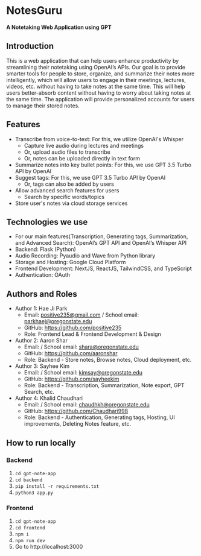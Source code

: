 # NotesGuru
**A Notetaking Web Application using GPT**

## Introduction
This is a web application that can help users enhance productivity by streamlining their notetaking using OpenAI’s APIs. 
Our goal is to provide smarter tools for people to store, organize, and summarize their notes more intelligently, 
which will allow users to engage in their meetings, lectures, videos, etc. without having to take notes at the same time.
This will help users better-absorb content without having to worry about taking notes at the same time. 
The application will provide personalized accounts for users to manage their stored notes.

## Features
- Transcribe from voice-to-text: For this, we utilize OpenAI's Whisper
  - Capture live audio during lectures and meetings
  - Or, upload audio files to transcribe
  - Or, notes can be uploaded directly in text form
- Summarize notes into key bullet points: For this, we use GPT 3.5 Turbo API by OpenAI
- Suggest tags: For this, we use GPT 3.5 Turbo API by OpenAI
  - Or, tags can also be added by users
- Allow advanced search features for users
  - Search by specific words/topics
- Store user's notes via cloud storage services

## Technologies we use
- For our main features(Transcription, Generating tags, Summarization, and Advanced Search): OpenAI’s GPT API and OpenAI’s Whisper API
- Backend: Flask (Python)
- Audio Recording: Pyaudio and Wave from Python library
- Storage and Hosting: Google Cloud Platform
- Frontend Development: NextJS, ReactJS, TailwindCSS, and TypeScript
- Authentication: OAuth
  
## Authors and Roles
- Author 1: Hae Ji Park
  - Email: positive235@gmail.com / School email: parkhaej@oregonstate.edu
  - GitHub: https://github.com/positive235
  - Role: Frontend Lead & Frontend Development & Design
- Author 2: Aaron Shar
  - Email: / School email: shara@oregonstate.edu
  - GitHub: https://github.com/aaronshar
  - Role: Backend - Store notes, Browse notes, Cloud deployment, etc.
- Author 3: Sayhee Kim
  - Email: / School email: kimsay@oregonstate.edu
  - GitHub: https://github.com/sayheekim
  - Role: Backend - Transcription, Summarization, Note export, GPT Search, etc.
- Author 4: Khalid Chaudhari
  - Email: / School email: chaudhkh@oregonstate.edu
  - GitHub: https://github.com/Chaudhari998
  - Role: Backend - Authentication, Generating tags, Hosting, UI improvements, Deleting Notes feature, etc.

## How to run locally

### Backend
1. ```cd gpt-note-app```
2. ```cd backend```
3. ```pip install -r requirements.txt```
4. ```python3 app.py```

### Frontend
1. ```cd gpt-note-app```
2. ```cd frontend```
3. ```npm i```
4. ```npm run dev```
5. Go to http://localhost:3000

